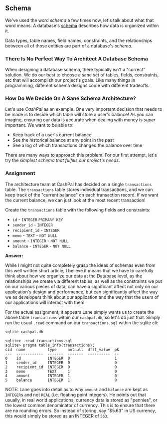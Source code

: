 ## Schema

We've used the word <em>schema</em> a few times now, let's talk about what that
word means. A database's [schema](https://en.wikipedia.org/wiki/Database_schema?useskin=vector) describes how data is organized within it.

Data types, table names, field names, constraints, and the relationships between
all of those entities are part of a database's <em>schema</em>.

### There Is No Perfect Way To Architect A Database Schema

When designing a database schema, there typically isn't a "correct" solution. We
do our best to choose a sane set of tables, fields, constraints, etc that will
accomplish our project's goals. Like many things in programming, different
schema designs come with different tradeoffs.

### How Do We Decide On A Sane Schema Architecture?

Let's use <em>CashPal</em> as an example. One very important decision that needs
to be made is to decide which table will store a user's balance! As you can
imagine, ensuring our data is accurate when dealing with money is
<em>super</em> important. We want to be able to:

- Keep track of a user's current balance
- See the historical balance at any point in the past
- See a log of which transactions changed the balance over time

There are many ways to approach this problem. For our first attempt, let's try
the <em>simplest schema that fulfills our project's needs</em>.

### Assignment

The architecture team at CashPal has decided on a single `transactions`
table. The `transactions` table stores individual transactions, and we can keep
track of the "current balance" on each transaction record. If we want the
current balance, we can just look at the most recent transaction!

Create the `transactions` table with the following fields and constraints:

- `id` - `INTEGER` `PRIMARY KEY`
- `sender_id` - `INTEGER`
- `recipient_id` - `INTEGER`
- `memo` - `TEXT` - `NOT NULL`
- `amount` - `INTEGER` - `NOT NULL`
- `balance` - `INTEGER` - `NOT NULL`

**Answer:**

While I might not quite completely grasp the ideas of schemas even from this
well written short article, I believe it means that we have to carefully think
about how we organize our data at the Database level, as the relationships we
create via different tables, as well as the constraints we put on our various
pieces of data, can have a significant affect not only on our application's
design and performance, but can significantly affect the way we as developers
think about our application and the way that the users of our applications will
interact with them.

For the actual assignment, it appears Lane simply wants us to create the above
table `transactions` within our `cashpal.db`, so let's do just that. Simply run
the usual `.read` command on our `transactions.sql` within the sqlite cli:

```sh
sqlite cashpal.db
```

```
sqlite> .read transactions.sql
sqlite> pragma table_info(transactions);
cid  name          type     notnull  dflt_value  pk
---  ------------  -------  -------  ----------  --
0    id            INTEGER  0                    1
1    sender_id     INTEGER  0                    0
2    recipient_id  INTEGER  0                    0
3    memo          TEXT     1                    0
4    amount        INTEGER  1                    0
5    balance       INTEGER  1                    0
```

NOTE: Lane goes into detail as to why `amount` and `balance` are kept as
`INTEGER`s and not `REAL` (i.e. floating point integers). He points out that
usually, in real world applications, currency data is stored as "pennies", or
the lowest common denominator of currency. This is to ensure that there are no
rounding errors. So instead of storing, say "$5.63" in US currency, this would
simply be stored as an INTEGER of `563`.
